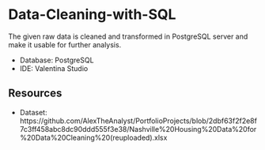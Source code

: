 # Data-Cleaning-with-SQL

The given raw data is cleaned and transformed in PostgreSQL server and make it usable for further analysis.
<ul>
<li>Database: PostgreSQL
<li>IDE: Valentina Studio
</ul>

<h2> Resources </h2>
<ul>
  <li> Dataset:  https://github.com/AlexTheAnalyst/PortfolioProjects/blob/2dbf63f2f2e8f7c3ff458abc8dc90ddd555f3e38/Nashville%20Housing%20Data%20for%20Data%20Cleaning%20(reuploaded).xlsx </li>
</ul>

